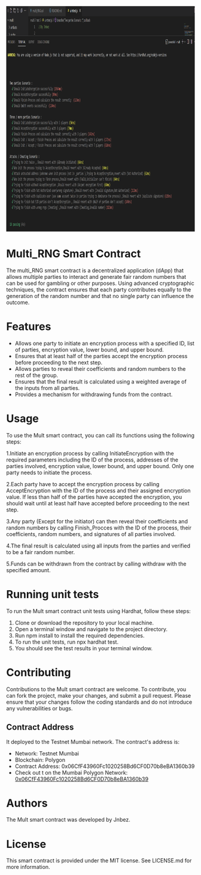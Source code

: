 
<img src="./test.png" alt="Example uintTest" width="1200" height="600">


# Multi_RNG Smart Contract
The multi_RNG smart contract is a decentralized application (dApp) that allows multiple parties to interact and generate fair random numbers that can be used for gambling or other purposes. Using advanced cryptographic techniques, the contract ensures that each party contributes equally to the generation of the random number and that no single party can influence the outcome.

# Features
- Allows one party to initiate an encryption process with a specified ID, list of parties, encryption value, lower bound, and upper bound.
- Ensures that at least half of the parties accept the encryption process before proceeding to the next step.
- Allows parties to reveal their coefficients and random numbers to the rest of the group.
- Ensures that the final result is calculated using a weighted average of the inputs from all parties.
- Provides a mechanism for withdrawing funds from the contract.

# Usage

To use the Mult smart contract, you can call its functions using the following steps:

1.Initiate an encryption process by calling InitiateEncryption with the required parameters including the ID of the process, addresses of the parties involved, encryption value, lower bound, and upper bound. Only one party needs to initiate the process.

2.Each party have to accept the encryption process by calling AcceptEncryption with the ID of the process and their assigned encryption value. If less than half of the parties have accepted the encryption, you should wait until at least half have accepted before proceeding to the next step.

3.Any party (Except for the initiator) can then reveal their coefficients and random numbers by calling Finish_Procces with the ID of the process, their coefficients, random numbers, and signatures of all parties involved.

4.The final result is calculated using all inputs from the parties and verified to be a fair random number.

5.Funds can be withdrawn from the contract by calling withdraw with the specified amount.

# Running unit tests

To run the Mult smart contract unit tests using Hardhat, follow these steps:

1. Clone or download the repository to your local machine.
2. Open a terminal window and navigate to the project directory.
3. Run npm install to install the required dependencies.
4. To run the unit tests, run npx hardhat test.
5. You should see the test results in your terminal window.

# Contributing
Contributions to the Mult smart contract are welcome. To contribute, you can fork the project, make your changes, and submit a pull request. Please ensure that your changes follow the coding standards and do not introduce any vulnerabilities or bugs.

## Contract Address
It deployed to the Testnet Mumbai network. The contract's address is:

- Network: Testnet Mumbai
- Blockchain: Polygon
- Contract Address: 0x06CfF43960Fc1020258Bd6CF0D70b8eBA1360b39
- Check out t on the Mumbai Polygon Network: <a href="https://mumbai.polygonscan.com/address/0x06CfF43960Fc1020258Bd6CF0D70b8eBA1360b39">0x06CfF43960Fc1020258Bd6CF0D70b8eBA1360b39</a>

# Authors
The Mult smart contract was developed by Jnbez.

# License
This smart contract is provided under the MIT license. See LICENSE.md for more information.
